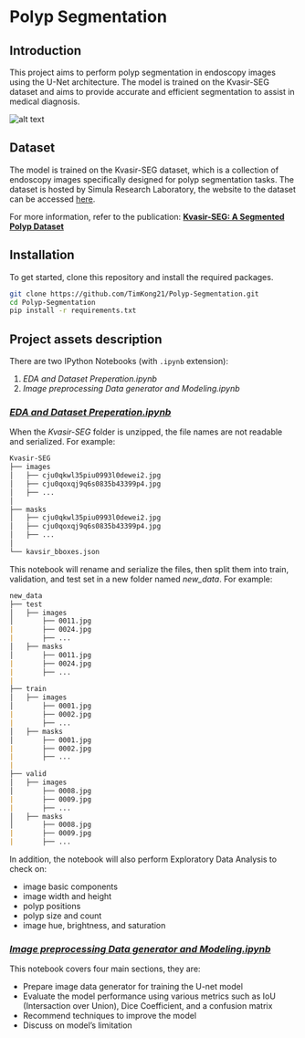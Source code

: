 # Polyp Segmentation

## Introduction

This project aims to perform polyp segmentation in endoscopy images using the U-Net architecture. The model is trained on the Kvasir-SEG dataset and aims to provide accurate and efficient segmentation to assist in medical diagnosis.

![alt text](https://production-media.paperswithcode.com/datasets/Screenshot_from_2021-05-05_23-44-10.png)

## Dataset

The model is trained on the Kvasir-SEG dataset, which is a collection of endoscopy images specifically designed for polyp segmentation tasks. The dataset is hosted by Simula Research Laboratory, the website to the dataset can be accessed [here](https://datasets.simula.no/kvasir-seg/). 

For more information, refer to the publication: **[Kvasir-SEG: A Segmented Polyp Dataset](https://arxiv.org/pdf/1911.07069.pdf)**

## Installation

To get started, clone this repository and install the required packages.

```bash
git clone https://github.com/TimKong21/Polyp-Segmentation.git
cd Polyp-Segmentation
pip install -r requirements.txt
```

## Project assets description

There are two IPython Notebooks (with `.ipynb` extension):

1. *EDA and Dataset Preperation.ipynb*
2. *Image preprocessing Data generator and Modeling.ipynb*

### *[EDA and Dataset Preperation.ipynb](https://github.com/TimKong21/Polyp-Segmentation/blob/main/EDA%20and%20Dataset%20Preperation.ipynb)*

When the *Kvasir-SEG* folder is unzipped, the file names are not readable and serialized. 
For example:

```markdown
Kvasir-SEG
├── images
│   ├── cju0qkwl35piu0993l0dewei2.jpg
│   ├── cju0qoxqj9q6s0835b43399p4.jpg
│   ├── ...
│   
├── masks
│   ├── cju0qkwl35piu0993l0dewei2.jpg
│   ├── cju0qoxqj9q6s0835b43399p4.jpg
│   ├── ...
│
└── kavsir_bboxes.json
```

This notebook will rename and serialize the files, then split them into train, validation, and test set in a new folder named *new_data*. For example:

```markdown
new_data
├── test
│   ├── images
│       ├── 0011.jpg
|       ├── 0024.jpg
|       ├── ...
│   ├── masks
│       ├── 0011.jpg
|       ├── 0024.jpg
|       ├── ...
|
├── train
│   ├── images
│       ├── 0001.jpg
|       ├── 0002.jpg
|       ├── ...
│   ├── masks
│       ├── 0001.jpg
|       ├── 0002.jpg
|       ├── ...
|
├── valid
│   ├── images
│       ├── 0008.jpg
|       ├── 0009.jpg
|       ├── ...
│   ├── masks
│       ├── 0008.jpg
|       ├── 0009.jpg
|       ├── ...
```

In addition, the notebook will also perform Exploratory Data Analysis to check on:

- image basic components
- image width and height
- polyp positions
- polyp size and count
- image hue, brightness, and saturation

### *[Image preprocessing Data generator and Modeling.ipynb](https://github.com/TimKong21/Polyp-Segmentation/blob/main/Image%20preprocessing%20Data%20generator%20and%20Modeling.ipynb)*

This notebook covers four main sections, they are:

- Prepare image data generator for training the U-net model
- Evaluate the model performance using various metrics such as IoU (Intersaction over Union), Dice Coefficient, and a confusion matrix
- Recommend techniques to improve the model
- Discuss on model’s limitation
